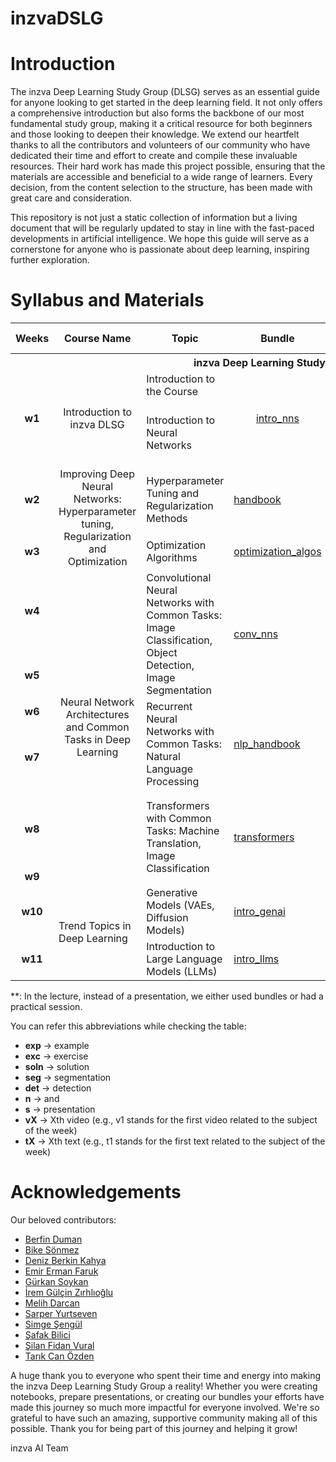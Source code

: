 # inzvaDSLG

# Introduction
The inzva Deep Learning Study Group (DLSG) serves as an essential guide for anyone looking to get started in the deep learning field. It not only offers a comprehensive introduction but also forms the backbone of our most fundamental study group, making it a critical resource for both beginners and those looking to deepen their knowledge. We extend our heartfelt thanks to all the contributors and volunteers of our community who have dedicated their time and effort to create and compile these invaluable resources. Their hard work has made this project possible, ensuring that the materials are accessible and beneficial to a wide range of learners. Every decision, from the content selection to the structure, has been made with great care and consideration.

This repository is not just a static collection of information but a living document that will be regularly updated to stay in line with the fast-paced developments in artificial intelligence. We hope this guide will serve as a cornerstone for anyone who is passionate about deep learning, inspiring further exploration.

# Syllabus and Materials


<table>
    <thead>
        <tr>
            <th>Weeks</th>
            <th>Course Name</th>
            <th>Topic</th>
            <th>Bundle</th>
            <th>Slide</th>
            <th>Notebooks</th>
            <th>Recommended Links</th>
        </tr>
    </thead>
    <tbody>
        <tr>
            <th colspan=7> inzva Deep Learning Study Group</th>
        </tr>
        <tr>
            <td style="text-align: center;"rowspan=2> <b>w1</b> </td>
            <td style="text-align: center;"rowspan=2>Introduction to inzva DLSG</td>
            <td>Introduction to the Course</td>
            <td style="text-align: center;"rowspan=2><a href="https://drive.google.com/file/d/1Ce9VyWxFiW0EBYicveAVOJp25jyPg_W8/view?usp=drive_link">intro_nns</a></td>
            <td style="text-align: center;"rowspan=2><a href="https://drive.google.com/file/d/1LhQq9k6Ik8AiE6foAO6r-SjvpFacDtIt/view?usp=sharing">w1_s</a></td>
            <td style="text-align: center;"rowspan=2><a href="https://drive.google.com/file/d/1sGPepXg0tkQC1bi5IzWhwOyjjGr9MCfx/view?usp=sharing">pytorchintro</a> <a href="https://drive.google.com/file/d/1BbhAnr0pD3_h-NVcNf_mx5hi-69jdEtC/view?usp=sharing">fcn_exp1.1</a> <a href="https://drive.google.com/file/d/1gIRoHE5ZHqd0UElQYmHokbkJorKfF4UO/view?usp=sharing">fcn_exp1.2</a></td>
            <td> </td>
        </tr>
        <tr>
            <td>Introduction to Neural Networks</td>
			  <td>
            <a href="https://www.youtube.com/watch?v=aircAruvnKk&list=PLZHQObOWTQDNU6R1_67000Dx_ZCJB-3pi">[v1]</a> <br>
            <a href="https://www.youtube.com/watch?v=IHZwWFHWa-w&list=PLZHQObOWTQDNU6R1_67000Dx_ZCJB-3pi&index=2">[v2]</a>  <br>
            <a href="https://www.youtube.com/watch?v=Ilg3gGewQ5U&list=PLZHQObOWTQDNU6R1_67000Dx_ZCJB-3pi&index=3">[v3]</a>  <br>
            <a href="https://www.youtube.com/watch?v=tIeHLnjs5U8&list=PLZHQObOWTQDNU6R1_67000Dx_ZCJB-3pi&index=4">[v4]</a>  <br>
            <a href="https://gaoxiangluo.github.io/2020/09/27/Visual-and-Rigorous-Proof-of-Universal-Approximation-Theorem-UAT/">[t1]</a> 
            </td>
        </tr>
        <tr>
            <td style="text-align: center;"> <b>w2</b> </td>
            <td style="text-align: center;"rowspan=2>Improving Deep Neural Networks:
 Hyperparameter tuning, Regularization and Optimization</td>
            <td>Hyperparameter Tuning and Regularization Methods</td>
            <td><a href="https://drive.google.com/file/d/1dtsZPtXomEv7qxDcMP2NBQrLGiV7JNLM/view?usp=sharing">handbook</a></td>
            <td><a href="https://drive.google.com/file/d/1jVCtRNULfGDzOqizoNMr9Pr-rjPQ3FVt/view?usp=sharing">w2_s</a></td>
            <td><a href="https://drive.google.com/file/d/1jtKAdJtjT4bium2gISp5NiiXwtj1fzA4/view?usp=sharing">exc</a> <a href="https://drive.google.com/file/d/1_wAY84_yrIyvlMDqhpm1xsYmuzmzj5rC/view?usp=sharing">soln</a> </td>
            <td><a href=""></a><a href=""></a></td>
        </tr>
        <tr>
            <td style="text-align: center;"> <b>w3</b> </td>
            <td>Optimization Algorithms</td>
            <td><a href="https://drive.google.com/file/d/1q9ub7NMhkxM8ugopzBLpAAesyb2uy3uI/view?usp=sharing">optimization_algos</a></td>
            <td><a href="https://drive.google.com/file/d/1-wVi_odVzSnaWIUD4gLo7z5OzzAdK1gg/view?usp=sharing">w3_s</a></td>
            <td><a href="https://drive.google.com/file/d/1cF-1bWmH7hfPxLWOSEzUx2I9jf6v__3C/view?usp=sharing">visual_exp</a></td>
            <td><a href="https://www.youtube.com/watch?v=NE88eqLngkg">[1]</a> <a href=""></a></td>
        </tr>
        <tr>
            <td style="text-align: center;"> <b>w4</b> </td>
            <td style="text-align: center;"rowspan=6>Neural Network Architectures and Common Tasks in Deep Learning</td>
            <td rowspan=2>Convolutional Neural Networks with Common Tasks: Image Classification, Object Detection, Image Segmentation</td>
            <td rowspan=2><a href="https://drive.google.com/file/d/15G76dE5UhGSYNAtZSQpbCcNtkeH0vPuZ/view?usp=sharing">conv_nns</a></td>
            <td><a href="https://drive.google.com/file/d/1pG3aLVz8t0VKjppymQ8iA6b-Qo3YsCUX/view?usp=sharing">w4_s</a></td>
            <td><a href="https://drive.google.com/file/d/1dApDs65P0ORibXJtgsocG5VGZI9B2DP3/view?usp=sharing">resnet_exp</a></td>
            <td><a href="https://www.youtube.com/watch?v=KuXjwB4LzSA&t=566s">[v1]</a> 
            <a href="https://www.youtube.com/watch?v=IaSGqQa5O-M">[v2]</a> 
            <a href="https://www.youtube.com/watch?v=pj9-rr1wDhM">[v3]</a> 
            <a href="https://www.youtube.com/watch?v=jDe5BAsT2-Y">[v4]</a></td>
        </tr>
        <tr>
            <td style="text-align: center;"> <b>w5</b> </td>
            <td><a href="https://github.com/denizberkin/study_group_week5/tree/final">**</a></td>
            <td><a href="https://github.com/denizberkin/study_group_week5/tree/final">seg_n_det_exp</a></td>
            <td><a href=""></a> <a href=""></a></td>
        </tr>
        <tr>
            <td style="text-align: center;"> <b>w6</b> </td>
            <td rowspan=2>Recurrent Neural Networks with Common Tasks: Natural Language Processing</td>
            <td rowspan=2 ><a href="https://drive.google.com/file/d/1Yckxlqqo1EF1PlyhwKuvHq4l9byg2etK/view?usp=sharing">nlp_handbook</a></td>
            <td><a href="https://drive.google.com/file/d/1AkDNkLoOWIgh0Qyoxmve1Qh4UjsBBWUd/view?usp=sharing">w6_s</a></td>
            <td><a href=""></a></td>
            <td><a href=""></a> <a href=""></a></td>
        </tr>
        <tr>
            <td style="text-align: center;"> <b>w7</b> </td>
            <td><a href="">**</a></td>
            <td><a href="https://drive.google.com/drive/folders/1E3uhfE89aDSL2hX8ZYZKP3cldadFpxn6?usp=sharing">charlm_exp</a>
            <a href="https://drive.google.com/drive/folders/1vnlvxsTCM1UoWqWOu_w2YAmDf1FAbGbQ?usp=drive_link">embeddings_exp</a>
 			  <a href="https://drive.google.com/drive/folders/1V8qFUGZyJ6dv19zrBjQ9SMI682g-4jXu?usp=drive_link">emotion_exp</a>
            </td>
            <td><a href=""></a> <a href=""></a></td>
        </tr>
        <tr>
            <td style="text-align: center;"> <b>w8</b> </td>
            <td rowspan=2 >Transformers with Common Tasks: Machine Translation, Image Classification</td>
            <td rowspan=2 ><a href="https://drive.google.com/file/d/1bViI6MQ5wTijwaUp5N5Ahm0KrDjkcP8k/view?usp=sharing">transformers</a></td>
            <td><a href="https://drive.google.com/file/d/1ykSjVS7gkNO7qFbc-Mndhp-AovtLlYUf/view?usp=sharing">w8_s</a></td>
            <td><a href=""></a></td>
            <td>
            <a href="https://jalammar.github.io/illustrated-transformer/">[t1]</a>
            <br>
            <a href="https://www.youtube.com/watch?v=yGTUuEx3GkA&t=1s">[v1]</a>
            <br>
            <a href="https://www.youtube.com/watch?v=tIvKXrEDMhk">[v2]</a>
            <br>
            <a href="https://www.youtube.com/watch?v=23XUv0T9L5c">[v3]</a>
            <br>
            <a href="https://www.youtube.com/watch?v=EXNBy8G43MM">[v4]</a>
            <br>
			  <a href="https://www.youtube.com/watch?v=eMlx5fFNoYc">[v5]</a>
            </td>
        </tr>
        <tr>
            <td style="text-align: center;"> <b>w9</b> </td>
            <td><a href="">**</a></td> <!-- w9 slide -->
            <td><a href="https://www.kaggle.com/code/berfinduman0/inzva-vit-example">vit_exp</a> <a href="https://www.kaggle.com/code/berfinduman0/eng-tr-neural-translation-dive-into-transformers">nmt_exp</a></td> <!-- w9 notebook -->
            <td>
            <a href="https://jalammar.github.io/visualizing-neural-machine-translation-mechanics-of-seq2seq-models-with-attention/">[t1]</a> 
            </td>
        </tr>
        <tr>
            <td style="text-align: center;"> <b>w10</b> </td>
 			  <td rowspan=3> Trend Topics in Deep Learning</td>
 			  <td rowspan=1> Generative Models (VAEs, Diffusion Models)</td>
 			  <td><a href="https://drive.google.com/file/d/1Zx5V8vT2NosDXmhPYQ0l47Eh_5--mZTz/view?usp=sharing">intro_genai</a></td>
 			  <td><a href="https://drive.google.com/file/d/1ntNE7156IF8xJbeyunUeYC1zodAVuYcb/view?usp=sharing">w10_s</a></td>
            <td><a href="https://colab.research.google.com/drive/1FPYyzOxQsCtsehyjq63p6qF0x96wGWZR?usp=sharing">sdiffusion_exp</a></td>
            <td><a href="https://www.youtube.com/watch?v=HoKDTa5jHvg">[v1]</a> <a href=""></a></td>
        </tr>
        <tr>
            <td style="text-align: center;"> <b>w11</b> </td>
            <td rowspan=1> Introduction to Large Language Models (LLMs) </td>
            <td><a href="https://drive.google.com/file/d/1t8A_hXAPg4li8sZ1TWjol5Bmlu-R38h2/view?usp=sharing">intro_llms</a></td>
 			  <td><a href="">**</a></td>
            <td><a href="https://colab.research.google.com/drive/1hUuTE-EQoogIvAy_7CQNLI4l9ot9dKu8?usp=sharing">bert_exp</a>
            <a href="https://colab.research.google.com/drive/1lZNpXo6EPCkcJzYm6YxoN3DA2eUmRT6k?usp=sharing">t5_exp</a>
            <a href="https://colab.research.google.com/drive/1WrmNCCQtK_nhObHOJ7PiaRspDzVJi6Ie?usp=sharing">llama_exp</a></td>
            <td><a href=""></a> <a href=""></a></td>
        </tr>
    </tbody>
</table>

**: In the lecture, instead of a presentation, we either used bundles or had a practical session.

You can refer this abbreviations while checking the table:

- **exp** → example
- **exc** → exercise
- **soln** → solution
- **seg** → segmentation
- **det** → detection
- **n** → and
- **s** → presentation
- **vX** → Xth video (e.g., v1 stands for the first video related to the subject of the week)
- **tX** → Xth text (e.g., t1 stands for the first text related to the subject of the week)


# Acknowledgements
Our beloved contributors:

<ul>
  <li><a href="http://www.linkedin.com/in/berfin-duman">Berfin Duman</a></li>
  <li><a href="https://www.linkedin.com/in/bikesonmez/">Bike Sönmez</a></li>
  <li><a href="https://www.linkedin.com/in/denizberkin/">Deniz Berkin Kahya</a></li>
  <li><a href="http://www.linkedin.com/in/emirfarukerman">Emir Erman Faruk</a></li>
  <li><a href="https://www.linkedin.com/in/gurkan-soykan/">Gürkan Soykan</a></li>
  <li><a href="https://www.linkedin.com/in/iremz/">İrem Gülçin Zırhlıoğlu</a></li>
  <li><a href="https://www.linkedin.com/in/melih-darcan/?utm_source=share&utm_campaign=share_via&utm_content=profile&utm_medium=android_app">Melih Darcan</a></li>
  <li><a href="https://www.linkedin.com/in/sarper-yurtseven/">Sarper Yurtseven</a></li>
  <li><a href="https://www.linkedin.com/in/simge-%C5%9Feny%C3%BCz-593726122/">Simge Şengül</a></li>
  <li><a href="https://www.linkedin.com/in/msafakbilici/">Şafak Bilici</a></li>
  <li><a href="https://www.linkedin.com/in/fidan-vural-ce/">Şilan Fidan Vural</a></li>
  <li><a href="https://www.linkedin.com/in/tarikcanozden">Tarık Can Özden</a></li>
</ul>


A huge thank you to everyone who spent their time and energy into making the inzva Deep Learning Study Group a reality! Whether you were creating notebooks, prepare presentations, or creating our bundles your efforts have made this journey so much more impactful for everyone involved. We're so grateful to have such an amazing, supportive community making all of this possible. Thank you for being part of this journey and helping it grow!

inzva AI Team